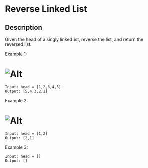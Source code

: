 # Reverse Linked List

## Description

Given the head of a singly linked list, reverse the list, and return the reversed list.

Example 1:
# ![Alt](https://assets.leetcode.com/uploads/2021/02/19/rev1ex1.jpg)

```
Input: head = [1,2,3,4,5]
Output: [5,4,3,2,1]
```

Example 2:
# ![Alt](https://assets.leetcode.com/uploads/2021/02/19/rev1ex2.jpg)

```
Input: head = [1,2]
Output: [2,1]
```

Example 3:

```
Input: head = []
Output: []
```
